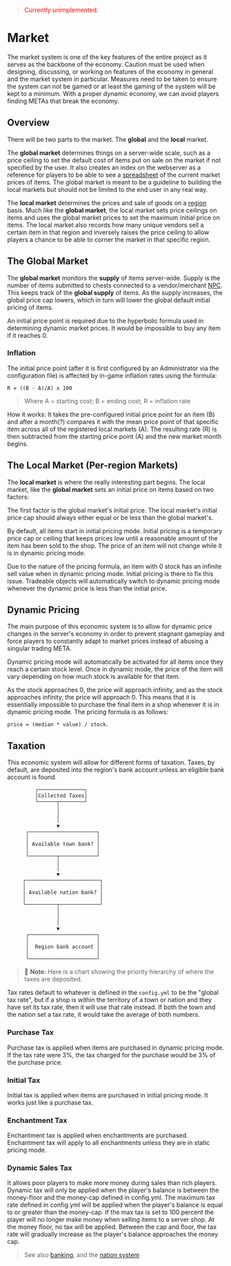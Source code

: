 > <span style="color:red">Currently unimplemented.</span>
# Market

The market system is one of the key features of the entire project as it serves as the backbone of the economy. Caution must be used when designing, discussing, or working on features of the economy in general and the market system in particular. Measures need to be taken to ensure the system can not be gamed or at least the gaming of the system will be kept to a minimum. With a proper dynamic economy, we can avoid players finding METAs that break the economy.
## Overview
There will be two parts to the market. The **global** and the **local** market. 

The **global market** determines things on a server-wide scale, such as a price ceiling to set the default cost of items put on sale on the market if not specified by the user. It also creates an index on the webserver as a reference for players to be able to see a [spreadsheet](economy/spreadsheet.md) of the current market prices of items. The global market is meant to be a guideline to building the local markets but should not be limited to the end user in any real way.

The **local market** determines the prices and sale of goods on a [region](../../map/regions.md) basis. Much like the **global market**, the local market sets price ceilings on items and uses the global market prices to set the maximum initial price on items. The local market also records how many unique vendors sell a certain item in that region and inversely raises the price ceiling to allow players a chance to be able to corner the market in that specific region.

## The Global Market
The **global market** monitors the **supply** of items server-wide. Supply is the number of items submitted to chests connected to a vendor/merchant [NPC](NPCs/types/merchants.md). This keeps track of the **global supply** of items. As the supply increases, the global price cap lowers, which in turn will lower the global default initial pricing of items. 

An initial price point is required due to the hyperbolic formula used in determining dynamic market prices. It would be impossible to buy any item if it reaches 0.    

### Inflation
The initial price point (after it is first configured by an Administrator via the configuration file) is affected by in-game inflation rates using the formula:

``R = ((B - A)/A) x 100``
> Where A = starting cost; B = ending cost; R = inflation rate
   
How it works: It takes the pre-configured initial price point for an item (B) and after a month(?) compares it with the mean price point of that specific item across all of the registered local markets (A). The resulting rate (R) is then subtracted from the starting price point (A) and the new market month begins.

## The Local Market (Per-region Markets)

The **local market** is where the really interesting part begins. The local market, like the **global market** sets an initial price on items based on two factors:   

The first factor is the global market's initial price. The local market's initial price cap should always either equal or be less than the global market's. 

By default, all items start in initial pricing mode. Initial pricing is a temporary price cap or ceiling that keeps prices low until a reasonable amount of the item has been sold to the shop. The price of an item will not change while it is in dynamic pricing mode.    

Due to the nature of the pricing formula, an item with 0 stock has an infinite sell value when in dynamic pricing mode. Initial pricing is there to fix this issue. Tradeable objects will automatically switch to dynamic pricing mode whenever the dynamic price is less than the initial price. 

## Dynamic Pricing
The main purpose of this economic system is to allow for dynamic price changes in the server's economy in order to prevent stagnant gameplay and force players to constantly adapt to market prices instead of abusing a singular trading META.

Dynamic pricing mode will automatically be activated for all items once they reach a certain stock level. Once in dynamic mode, the price of the item will vary depending on how much stock is available for that item.    

As the stock approaches 0, the price will approach infinity, and as the stock approaches infinity, the price will approach 0. This means that it is essentially impossible to purchase the final item in a shop whenever it is in dynamic pricing mode. The pricing formula is as follows: 

``price = (median * value) / stock.`` 

## Taxation
This economic system will allow for different forms of taxation. Taxes, by default, are deposited into the region's bank account unless an eligible bank account is found. 
```
         ┌───────────────┐
         │Collected Taxes│
         └──────┬────────┘
                │
                │
                │
                ▼
      ┌──────────────────────┐
      │                      │
      │ Available town bank? │
      │                      │
      └─────────┬────────────┘
                │
                │
                ▼
     ┌────────────────────────┐
     │                        │
     │ Available nation bank? │
     │                        │
     └──────────┬─────────────┘
                │
                │
                │
                ▼
      ┌──────────────────────┐
      │                      │
      │  Region bank account │
      │                      │
      └──────────────────────┘
```

> 📝 **Note:** Here is a chart showing the priority hierarchy of where the taxes are deposited.    

Tax rates default to whatever is defined in the ``config.yml`` to be the "global tax rate", but if a shop is within the territory of a town or nation and they have set its tax rate, then it will use that rate instead. If both the town and the nation set a tax rate, it would take the average of both numbers.

### Purchase Tax

Purchase tax is applied when items are purchased in dynamic pricing mode. If the tax rate were 3%, the tax charged for the purchase would be 3% of the purchase price.

### Initial Tax
Initial tax is applied when items are purchased in initial pricing mode. It works just like a purchase tax.

### Enchantment Tax

Enchantment tax is applied when enchantments are purchased. Enchantment tax will apply to all enchantments unless they are in static pricing mode.
### Dynamic Sales Tax

It allows poor players to make more money during sales than rich players. Dynamic tax will only be applied when the player's balance is between the money-floor and the money-cap defined in config.yml. The maximum tax rate defined in config.yml will be applied when the player's balance is equal to or greater than the money-cap. If the max tax is set to 100 percent the player will no longer make money when selling items to a server shop. At the money floor, no tax will be applied. Between the cap and floor, the tax rate will gradually increase as the player's balance approaches the money cap.

> See also [banking](banking.md), and the [nation system](../nodes/nation-system.md)